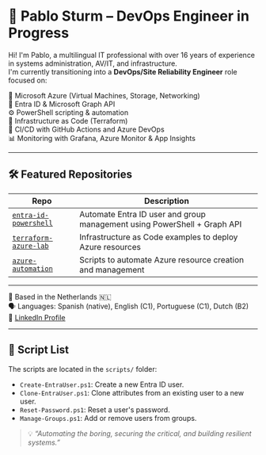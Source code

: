 # 👋 Pablo Sturm – DevOps Engineer in Progress

Hi! I'm Pablo, a multilingual IT professional with over 16 years of experience in systems administration, AV/IT, and infrastructure.  
I'm currently transitioning into a **DevOps/Site Reliability Engineer** role focused on:

🚀 Microsoft Azure (Virtual Machines, Storage, Networking)  
🔐 Entra ID & Microsoft Graph API  
⚙️ PowerShell scripting & automation  
🧱 Infrastructure as Code (Terraform)  
🔄 CI/CD with GitHub Actions and Azure DevOps  
📊 Monitoring with Grafana, Azure Monitor & App Insights

---

## 🛠️ Featured Repositories

| Repo | Description |
|------|-------------|
| [`entra-id-powershell`](https://github.com/psturm79/entra-id-powershell) | Automate Entra ID user and group management using PowerShell + Graph API |
| [`terraform-azure-lab`](https://github.com/psturm79/terraform-azure-lab) | Infrastructure as Code examples to deploy Azure resources |
| [`azure-automation`](https://github.com/psturm79/azure-automation) | Scripts to automate Azure resource creation and management |

---

📍 Based in the Netherlands 🇳🇱  
🗣️ Languages: Spanish (native), English (C1), Portuguese (C1), Dutch (B2)  
🔗 [LinkedIn Profile](https://www.linkedin.com/in/psturm79)

---
## 📂 Script List

The scripts are located in the `scripts/` folder:

- `Create-EntraUser.ps1`: Create a new Entra ID user.
- `Clone-EntraUser.ps1`: Clone attributes from an existing user to a new user.
- `Reset-Password.ps1`: Reset a user's password.
- `Manage-Groups.ps1`: Add or remove users from groups.

> 💡 *“Automating the boring, securing the critical, and building resilient systems.”*
